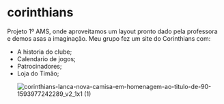 # corinthians
Projeto 1º AMS, onde aproveitamos um layout pronto dado pela professora e demos asas a imaginação.
Meu grupo fez um site do Corinthians com: 
<ul>
 <li>A historia do clube;</li>
 <li>Calendario de jogos;</li>
 <li>Patrocinadores;</li>
 <li>Loja do Timão;</li>

![corinthians-lanca-nova-camisa-em-homenagem-ao-titulo-de-90-1593977242289_v2_1x1 (1)](https://github.com/viniciustmota/corinthians/assets/106537834/f532043d-b556-4fae-a8e9-94d6efda596f)
